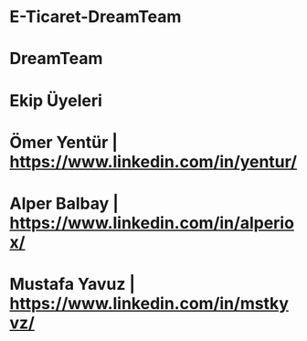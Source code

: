 # E-Ticaret-DreamTeam

# DreamTeam

# Ekip Üyeleri

# Ömer Yentür   |   https://www.linkedin.com/in/yentur/

# Alper Balbay  |   https://www.linkedin.com/in/alperiox/

# Mustafa Yavuz |   https://www.linkedin.com/in/mstkyvz/
